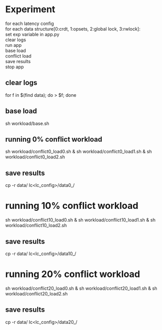 # Experiment
for each latency config  
  for each data structure[0:crdt, 1:opsets, 2:global lock, 3:rwlock]:  
    set exp variable in app.py  
    clear logs  
    run app  
    base load  
    conflict load  
    save results  
    stop app

## clear logs
for f in $(find data); do > $f; done

## base load
sh workload/base.sh

## running 0% conflict workload
sh workload/conflict0_load0.sh & sh workload/conflict0_load1.sh & sh workload/conflict0_load2.sh 
## save results
cp -r data/ lc<lc_config>/data0_<api>/

# running 10% conflict workload
sh workload/conflict10_load0.sh & sh workload/conflict10_load1.sh & sh workload/conflict10_load2.sh 
## save results
cp -r data/ lc<lc_config>/data10_<api>/

# running 20% conflict workload
sh workload/conflict20_load0.sh & sh workload/conflict20_load1.sh & sh workload/conflict20_load2.sh 
## save results
cp -r data/ lc<lc_config>/data20_<api>/